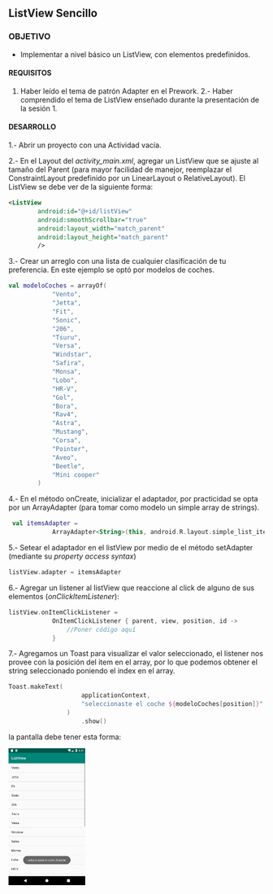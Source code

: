 ## ListView Sencillo

### OBJETIVO

- Implementar a nivel básico un ListView, con elementos predefinidos.

#### REQUISITOS

1. Haber leído el tema de patrón Adapter en el Prework.
2.- Haber comprendido el tema de ListView enseñado durante la presentación de la sesión 1.

#### DESARROLLO

1.- Abrir un proyecto con una Actividad vacía.

2.- En el Layout del *activity_main.xml*, agregar un ListView que se ajuste al tamaño del Parent (para mayor facilidad de manejor, reemplazar el ConstraintLayout predefinido por un LinearLayout o RelativeLayout). El ListView se debe ver de la siguiente forma:

```xml
<ListView
        android:id="@+id/listView"
        android:smoothScrollbar="true"
        android:layout_width="match_parent"
        android:layout_height="match_parent"
        />
```

3.- Crear un arreglo con una lista de cualquier clasificación de tu preferencia. En este  ejemplo se optó por modelos de coches.

```kotlin
val modeloCoches = arrayOf(
            "Vento",
            "Jetta",
            "Fit",
            "Sonic",
            "206",
            "Tsuru",
            "Versa",
            "Windstar",
            "Safira",
            "Monsa",
            "Lobo",
            "HR-V",
            "Gol",
            "Bora",
            "Rav4",
            "Astra",
            "Mustang",
            "Corsa",
            "Pointer",
            "Aveo",
            "Beetle",
            "Mini cooper"
        )
```

4.- En el método onCreate, inicializar el adaptador, por practicidad se opta por un ArrayAdapter (para tomar como modelo un simple array de strings).

```kotlin
 val itemsAdapter =
            ArrayAdapter<String>(this, android.R.layout.simple_list_item_1, modeloCoches)
```

5.- Setear el adaptador en el listView por medio de el método setAdapter (mediante su *property access syntax*)


```kotlin
listView.adapter = itemsAdapter
```

6.- Agregar un listener al listView que reaccione al click de alguno de sus elementos (*onClickItemListener*):
```kotlin
listView.onItemClickListener =
            OnItemClickListener { parent, view, position, id ->
                //Poner código aquí
            }
```

7.- Agregamos un Toast para visualizar el valor seleccionado, el listener nos provee con la posición del item en el array, por lo que podemos obtener el string seleccionado poniendo el index en el array. 

```kotlin
Toast.makeText(
                    applicationContext,
                    "seleccionaste el coche ${modeloCoches[position]}", Toast.LENGTH_SHORT
                )
                    .show()
```

la pantalla debe tener esta forma: 

<img src="01.png" width="30%">

